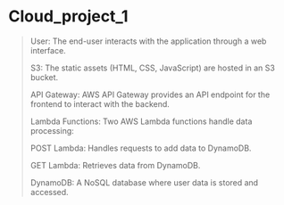 ﻿# Cloud_project_1
>User: The end-user interacts with the application through a web interface.
>
>
>S3: The static assets (HTML, CSS, JavaScript) are hosted in an S3 bucket.
>
>
>API Gateway: AWS API Gateway provides an API endpoint for the frontend to interact with the backend.
>
>
>Lambda Functions: Two AWS Lambda functions handle data processing:
>
>
>POST Lambda: Handles requests to add data to DynamoDB.
>
>
>GET Lambda: Retrieves data from DynamoDB.
>
>
>DynamoDB: A NoSQL database where user data is stored and accessed.
